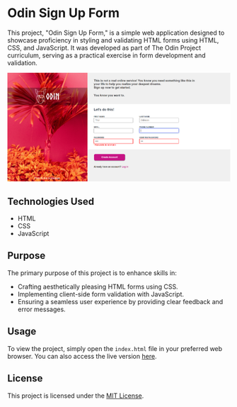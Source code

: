 # Odin Sign Up Form

This project, "Odin Sign Up Form," is a simple web application designed to showcase proficiency in styling and validating HTML forms using HTML, CSS, and JavaScript. It was developed as part of The Odin Project curriculum, serving as a practical exercise in form development and validation.

![Odin Sign Up Form Screenshot](Images/sign-in-form-screenshot.png)

## Technologies Used

- HTML
- CSS
- JavaScript

## Purpose

The primary purpose of this project is to enhance skills in:
- Crafting aesthetically pleasing HTML forms using CSS.
- Implementing client-side form validation with JavaScript.
- Ensuring a seamless user experience by providing clear feedback and error messages.

## Usage

To view the project, simply open the `index.html` file in your preferred web browser. You can also access the live version [here](https://liamjpos.github.io/odin-sign-up-form/).

## License

This project is licensed under the [MIT License](LICENSE).
